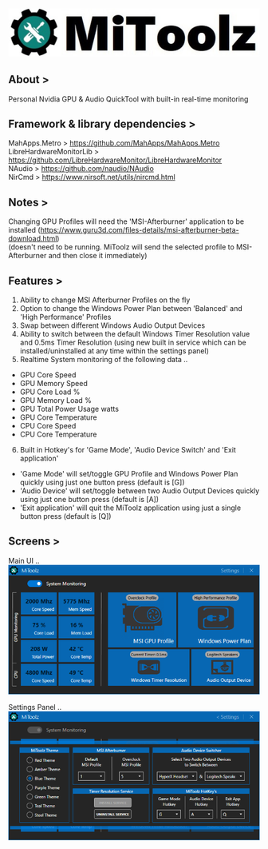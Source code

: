 ## ![](images/MiToolz_ImageBanner.jpg)


## About >
Personal Nvidia GPU &amp; Audio QuickTool with built-in real-time monitoring


## Framework & library dependencies >
MahApps.Metro > https://github.com/MahApps/MahApps.Metro  
LibreHardwareMonitorLib > https://github.com/LibreHardwareMonitor/LibreHardwareMonitor  
NAudio > https://github.com/naudio/NAudio  
NirCmd > https://www.nirsoft.net/utils/nircmd.html  


## Notes >
 Changing GPU Profiles will need the 'MSI-Afterburner' application to be installed (https://www.guru3d.com/files-details/msi-afterburner-beta-download.html)  
  (doesn't need to be running. MiToolz will send the selected profile to MSI-Afterburner and then close it immediately)


## Features >
1. Ability to change MSI Afterburner Profiles on the fly  
2. Option to change the Windows Power Plan between 'Balanced' and 'High Performance' Profiles  
3. Swap between different Windows Audio Output Devices  
4. Ability to switch between the default Windows Timer Resolution value and 0.5ms Timer Resolution (using new built in service   which can be installed/uninstalled at any time within the settings panel)  
5. Realtime System monitoring of the following data ..  
  - GPU Core Speed
  - GPU Memory Speed
  - GPU Core Load %
  - GPU Memory Load %
  - GPU Total Power Usage watts
  - GPU Core Temperature
  - CPU Core Speed
  - CPU Core Temperature
6. Built in Hotkey's for 'Game Mode', 'Audio Device Switch' and 'Exit application'  
  - 'Game Mode' will set/toggle GPU Profile and Windows Power Plan quickly using just one button press (default is [G])
  - 'Audio Device' will set/toggle between two Audio Output Devices quickly using just one button press (default is [A])
  - 'Exit application' will quit the MiToolz application using just a single button press (default is [Q])

## Screens >

Main UI ..  
![](images/MiToolz_ImageA.png)

Settings Panel ..  
![](images/MiToolz_ImageB.png)
